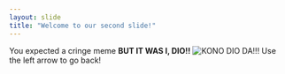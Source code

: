 ```yaml
---
layout: slide
title: "Welcome to our second slide!"
---
```

You expected a cringe meme **BUT IT WAS I, DIO!!** ![**KONO DIO DA!!!**](https://imgflip.com/meme/66842488/KONO-DIO-DA)
Use the left arrow to go back!

